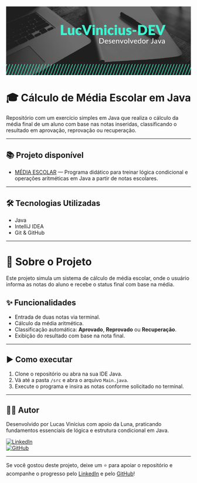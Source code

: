 ![Banner](https://github.com/LucVinicius-DEV/media-escolar/blob/main/banner.png)

# 🎓 Cálculo de Média Escolar em Java

Repositório com um exercício simples em Java que realiza o cálculo da média final de um aluno com base nas notas inseridas, classificando o resultado em aprovação, reprovação ou recuperação.

---

## 📚 Projeto disponível

- [MÉDIA ESCOLAR](./src) — Programa didático para treinar lógica condicional e operações aritméticas em Java a partir de notas escolares.

---

## 🛠️ Tecnologias Utilizadas

- Java
- IntelliJ IDEA
- Git & GitHub

---

# 🧮 Sobre o Projeto

Este projeto simula um sistema de cálculo de média escolar, onde o usuário informa as notas do aluno e recebe o status final com base na média.

## ✨ Funcionalidades

- Entrada de duas notas via terminal.
- Cálculo da média aritmética.
- Classificação automática: **Aprovado**, **Reprovado** ou **Recuperação**.
- Exibição do resultado com base na nota final.

---

## ▶️ Como executar

1. Clone o repositório ou abra na sua IDE Java.
2. Vá até a pasta `/src` e abra o arquivo `Main.java`.
3. Execute o programa e insira as notas conforme solicitado no terminal.

---

## 👨‍💻 Autor

Desenvolvido por Lucas Vinícius com apoio da Luna, praticando fundamentos essenciais de lógica e estrutura condicional em Java.

[![LinkedIn](https://img.shields.io/badge/LinkedIn-Lucas%20Vinícius-blue?style=flat&logo=linkedin)](https://www.linkedin.com/in/lucas-vin%C3%ADcius-05b41a35b/)  
[![GitHub](https://img.shields.io/badge/GitHub-LucVinicius--DEV-black?style=flat&logo=github)](https://github.com/LucVinicius-DEV)

---

Se você gostou deste projeto, deixe um ⭐ para apoiar o repositório e acompanhe o progresso pelo [LinkedIn](https://www.linkedin.com/in/lucas-vin%C3%ADcius-05b41a35b/) e pelo [GitHub](https://github.com/LucVinicius-DEV)!
